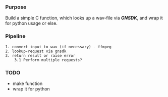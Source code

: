 ### Purpose
Build a simple C function, which looks up a wav-file via ***GNSDK***, and wrap it for python usage or else.

### Pipeline
    1. convert input to wav (if necessary) - ffmpeg
    2. lookup-request via gnsdk
    3. return result or raise error
        3.1 Perform multiple requests?

### TODO
- make function
- wrap it for python
